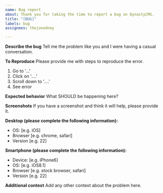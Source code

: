 ```yaml
---
name: Bug report
about: Thank you for taking the time to report a bug on DynastyCMS.
title: "[BUG]"
labels: bug
assignees: thejonedney

---
```


**Describe the bug**
Tell me the problem like you and I were having a casual conversation.

**To Reproduce**
Please provide me with steps to reproduce the error.
1. Go to '...'
2. Click on '....'
3. Scroll down to '....'
4. See error

**Expected behavior**
What SHOULD be happening here?

**Screenshots**
If you have a screenshot and think it will help, please provide it.

**Desktop (please complete the following information):**
 - OS: [e.g. iOS]
 - Browser [e.g. chrome, safari]
 - Version [e.g. 22]

**Smartphone (please complete the following information):**
 - Device: [e.g. iPhone6]
 - OS: [e.g. iOS8.1]
 - Browser [e.g. stock browser, safari]
 - Version [e.g. 22]

**Additional context**
Add any other context about the problem here.
